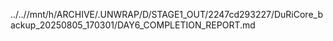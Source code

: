 ../..//mnt/h/ARCHIVE/.UNWRAP/D/STAGE1_OUT/2247cd293227/DuRiCore_backup_20250805_170301/DAY6_COMPLETION_REPORT.md